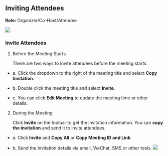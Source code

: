 ## Inviting Attendees

**Role:** Organizer/Co-Host/Attendee

 ![](https://main.qcloudimg.com/raw/4f495bd5dba7575c1de654ab2c3eb597.png)

### Invite Attendees

1. Before the Meeting Starts

   There are two ways to invite attendees before the meeting starts.

 - a. Click the dropdown to the right of the meeting title and select **Copy Invitation**.

 - b.  Double click the meeting title and select **Invite**.

 - c.  You can click **Edit Meeting** to update the meeting time or other details.

2. During the Meeting

   Click **Invite** on the toolbar to get the invitation information. You can **copy the invitation** and send it to invite attendees.


 - a. Click **Invite** and **Copy All** or **Copy Meeting ID and Link**.
 
 - b. Send the invitation details via email, WeChat, SMS or other tools.
![](https://main.qcloudimg.com/raw/45074c78c4af050c928483b5fb709f62.png)

 

 
